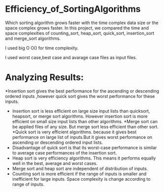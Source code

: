 # Efficiency_of_SortingAlgorithms
Which sorting algorithm grows faster with the time complex data size or the space complex grows faster. In this project, we compared the time and space complexities of counting_sort, heap_sort, quick_sort, insertion_sort and merge_sort algorithms.

I used big O O() for time complexity.

I used worst case,best case and avarage case files as input files.

# Analyzing Results:
*Insertion sort gives the best performance for the ascending or descending ordered inputs ,however quick sort gives the worst performance for these inputs.
* Insertion sort is less efficient on large size input lists  than  quicksort, heapsort, or merge sort algorithms. However insertion sort is more efficient on small size input lists than other algorithms.
*Merge sort can be applied files of any size. But merge sort less efficient than other sort.
*Quick sort is very efficient algorithms. because it gives best performance on large list of inputs.But it gives worst performance on ascending or descending ordered input lists.
*  Disadvantage of quick sort is that its worst-case performance is similar to average case performances of the insertion sort.
* Heap sort is very efficiency algorithms. This means it performs equally well in the best, average and worst cases.
*  Merge sort and heap sort are independent of distribution of inputs.
* Counting sort is more efficient if the range of inputs is smaller and inefficient for large inputs. Space complexity is change according to range of inputs.
